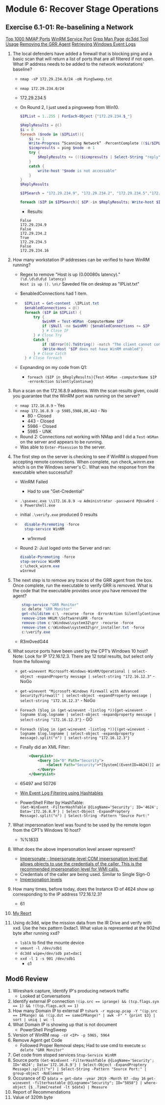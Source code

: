 # Module 6: Recover Stage Operations  

## Exercise 6.1-01: Re-baselining a Network  

[Top 1000 NMAP Ports](https://nullsec.us/top-1-000-tcp-and-udp-ports-nmap-default/)
[WinRM Service Port](https://docs.microsoft.com/en-us/archive/blogs/christwe/what-port-does-powershell-remoting-use)
[Grep Man Page](http://linuxcommand.org/lc3_man_pages/grep1.html)
[dc3dd Tool Usage](http://manpages.ubuntu.com/manpages/bionic/man1/dc3dd.1.html)
[Removing the GRR Agent](https://grr-doc.readthedocs.io/en/v3.2.1/deploying-grr-clients/on-windows.html)
[Retrieving Windows Event Logs](https://docs.microsoft.com/en-us/powershell/module/microsoft.powershell.management/get-eventlog?view=powershell-5.1)

1. The local defenders have added a firewall that is blocking ping and a basic scan that will return a list of ports that are all filtered if not open. What IP address needs to be added to the network workstations’ baseline?
    * `nmap -sP 172.29.234.0/24 -oN PingSweep.txt`  
    * `nmap 172.29.234.0/24`  
    * 172.29.234.5  
    * On Round 2, I just used a pingsweep from Win10.

        ```PowerShell
        $IPList = 1..255 | ForEach-Object {"172.29.234.$_"}

        $ReplyResults = @()
        $i = 0
        foreach ($node in ($IPList)){
            $i += 1
            Write-Progress “Scanning Network” -PercentComplete (($i/$IPList.Count)*100)
            $icmpresults = ping $node -n 1 
            try {
                $ReplyResults += ((($icmpresults | Select-String "reply" | Where-Object {$_ -notlike "*unreachable*"}).ToString()).Split(" ")[2]).TrimEnd(":")
            }
            catch {
                write-host "$node is not accessable"
            }
        } 
        $ReplyResults

        $IPSearch = "172.29.234.9", "172.29.234.2", "172.29.234.5","172.29.234.16"

        foreach ($IP in $IPSearch){ $IP -in $ReplyResults; Write-host $IP}
        ```

        * Results:  

        ```Results
        False
        172.29.234.9
        False
        172.29.234.2
        True
        172.29.234.5
        False
        172.29.234.16
        ```

2. How many workstation IP addresses can be verified to have WinRM running?  
    * Regex to remove "Host is up (0.00080s latency)."  
        `(\d.\d\d\d\d latency)`  
        `Host is up ().`
        `\n\r`
        Saveded file on desktop as "IPList.txt"
    * $enabledConnections had 1 item.

    * ```PowerShell
        $IPList = Get-content .\IPList.txt
        $enabledConnections = @()
        foreach ($IP in $IPList) {
            try {
                $winRM = Test-WSMan -ComputerName $IP
                if ($Null -ne $winRM) {$enabledConnections += $IP   
                } # Close IF
            } # Close Try
            Catch {
                if ($Error[0].ToString() -match "The client cannot connect to the destination")
                {Write-Host "$IP does not have WinRM enabled"}
            } # Close Catch
        } # Close foreach
        ```  

    * Expnanding on my code from Q1:
        * `foreach ($IP in $ReplyResults){Test-WSMan -computerName $IP -errorAction SilentlyContinue}`

3. Run a scan on the 172.16.8.9 address. With the scan results given, could you guarantee that the WinRM port was running on the server?  
    * `nmap 172.16.8.9` - Yes
    * `nmap 172.16.8.9 -p 5985,5986,80,443` - No  
        * 80 - Closed  
        * 443 - Closed
        * 5986 - Closed
        * 5985 - UNK  
    * Round 2:  Connections not working with NMap and I did a `Test-WSMan` on the server and appears to be running.  
    * Was able to `Enter-PSsession` to the server.
4. The first step on the server is checking to see if WinRM is stopped from accepting remote connections. When complete, run check_winrm.exe which is on the Windows server's C:\. What was the response from the executable when successful?  
    * WinRM Failed
        * Had to use "Get-Credential"
    * `.\psexec.exe \\172.16.8.9 -u Administrator -password P@ssw0rd -s Powershell.exe`  
    * initial `.\verify.exe` produced 0 results

    * ```PowerShell
        disable-Psremoting -force
        stop-service WinRM
        ```

        * w1nrmvd
    * Round 2: Just loged onto the Server and ran:  

        ```PowerShell
        disable-Psremoting -force
        stop-service WinRM
        c:\check_winrm.exe
        w1nrmvd
        ```

5. The next step is to remove any traces of the GRR agent from the box. Once complete, run the executable to verify GRR is removed. What is the code that the executable provides once you have removed the agent?

    ```Powershell
        stop-service "GRR Monitor"  
        sc delete "GRR Monitor"  
        get-childitem c:\ -recurse -force -ErrorAction SilentlyContinue -include grr*
        remove-item HKLM:\Software\GRR -force 
        remove-item c:\Windows\system32\grr -recurse -force  
        remove-item c:\Windows\system32\grr_installer.txt -force
        c:\verify.exe 
    ```

    * R3m0vedG44  

6. What source ports have been used by the CPT’s Windows 10 host?  
Note: Look for IP 172.16.12.3.  There are 12 total results, but select only from the following:  
    * `get-winevent Microsoft-Windows-WinRM/Operational | select-object -expandProperty message | select-string "172.16.12.3"`  - NoGo
    * `get-winevent "Microsoft-Windows Firewall with Advanced Security/Firewall" | select-object -expandProperty message | select-string "172.16.12.3"` - NoGo
    * `Foreach ($log in (get-winevent -listlog *)){get-winevent -logname $log.logname | select-object -expandproperty message | select-string "172.16.12.3"}` - GO  
    * `Foreach ($log in (get-winevent -listlog *)){(get-winevent -logname $log.logname | select-object -expandproperty message).split("n") | select-string "172.16.12.3"}`  

    * Finally did an XML Filter:

        ```XML
            <QueryList>
                <Query Id="0" Path="Security">
                    <Select Path="Security">*[System[(EventID=4624)]] and *[EventData[Data[@Name='IpAddress'] and (Data='172.16.12.3')]] and *[EventData[Data[@Name='IpPort'] and (Data=56842 or Data=65499 or Data=65497 or Data=50726)]]</Select>
                </Query>
            </QueryList>
        ```

    * 65497 and 50726
    * [Win Event Log Filtering using Hashtables](https://docs.microsoft.com/en-us/powershell/scripting/samples/creating-get-winevent-queries-with-filterhashtable?view=powershell-5.1)  
    * PowerShell Filter by HashTable:  
        `(Get-WinEvent -FilterHashTable @{LogName='Security'; ID='4624'; Data='172.16.8.9'} | Select-Object -ExpandProptery Message).split("n") | Select-String -Pattern "Source Port:"`
7. What impersonation level was found to be used by the remote logon from the CPT’s Windows 10 host?
    * %%1833

8. What does the above impersonation level answer represent?
    * [Impersonate - Impersonate-level COM impersonation level that allows objects to use the credentials of the caller. This is the recommended impersonation level for WMI calls.](https://www.ultimatewindowssecurity.com/securitylog/encyclopedia/event.aspx?eventID=4624)  
    * Credentials of the caller are being used.  Similar to Single Sign-O
    * [Impersonation levels](https://thisismyclassnotes.blogspot.com/2019/12/windows-account-logon-impersonation.html)

9. How many times, before today, does the Instance ID of 4624 show up corresponding to the IP address 172.16.12.3?  
    * 61

10. [My Reort](./Documents/Mod6-1-01-10.txt)  

11. Using dc3dd, wipe the mission data from the IR Drive and verify with xxd. Use the hex pattern 0xdac1.  What value is represented at the 902nd byte after running xxd?  

    * `lsblk` to find the mounte device
    * `umount -l /dev/sdb1`  
    * `dc3dd wipe=/dev/sdb pat=dac1`
    * `xxd -l 1 -s 901 /dev/sdb1`
        * c1

## Mod6 Review

1. Wireshark capture, Identify IP's producing network traffic
    * Looked at Conversations
2. Identify external IP connection
    `!(ip.src == iprange) && (tcp.flags.syn == 1) && !(tcp.flags.ack == 1)`
3. How many Domain IP to external IP
    `tshark -r mypcap.pcap -Y "(ip.src == IPRange) && !(ip.dst == sameIPRange)" | awk -F" " {print $3} | sort | uniq | wc -l`
4. What Domain IP is showing up that is not document
    * PowerShell PingSweep
5. Version of WinRM
    `nmap -sV <IP> -p 5965, 5964`
6. Remove Agent get Code
    * Followed Proper Removal steps; Had to use cmd to execute `sc delete "GRR Monitor"`
7. Get code from stoped services
    `Stop-Service WinRM`
8. Source ports
    `(Get-WinEvent -FilterHashTable @{LogName='Security'; ID='4624'; Data='172.16.8.9'} | Select-Object -ExpandProptery Message).split("n") | Select-String -Pattern "Source Port:" | group-object -NoElement`
9. Occurance of ID
    `$data = get-date -year 2019 -Month 07 -day 16`
    `get-winevent -filterhastable @{Logname="Security"; ID="5058"} | where-object {$_.TimeCreated -lt $date} | Measure`
10. Report of Recommendations
11. Value of 320th byte  
